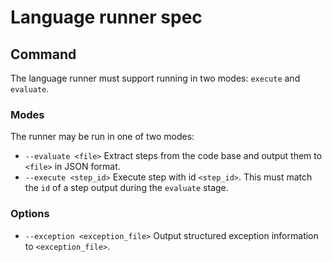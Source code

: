 
# Language runner spec
## Command
The language runner must support running in two modes: `execute` and `evaluate`.

### Modes
The runner may be run in one of two modes:
 - `--evaluate <file>`
    Extract steps from the code base and output them to `<file>` in JSON format.
 - `--execute <step_id>`
    Execute step with id `<step_id>`. This must match the `id` of a step output during the `evaluate` stage.

### Options
 - `--exception <exception_file>`
    Output structured exception information to `<exception_file>`.
